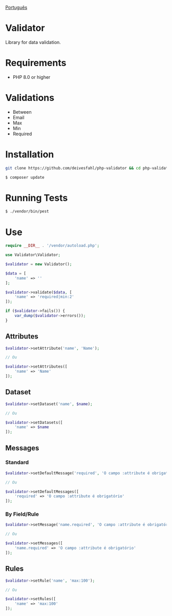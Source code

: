 [Português](README.md)

# Validator

Library for data validation.

# Requirements

-   PHP 8.0 or higher

# Validations

-   Between
-   Email
-   Max
-   Min
-   Required

# Installation

```bash
git clone https://github.com/deivesfahl/php-validator && cd php-validator

$ composer update
```

# Running Tests

```bash
$ ./vendor/bin/pest
```

# Use

```php
require __DIR__ . '/vendor/autoload.php';

use Validator\Validator;

$validator = new Validator();

$data = [
    'name' => ''
];

$validator->validate($data, [
    'name' => 'required|min:2'
]);

if ($validator->fails()) {
    var_dump($validator->errors());
}
```

## Attributes

```php
$validator->setAttribute('name', 'Name');

// Ou

$validator->setAttributes([
    'name' => 'Name'
]);
```

## Dataset

```php
$validator->setDataset('name', $name);

// Ou

$validator->setDatasets([
    'name' => $name
]);
```

## Messages

### Standard

```php
$validator->setDefaultMessage('required', 'O campo :attribute é obrigatório');

// Ou

$validator->setDefaultMessages([
    'required' => 'O campo :attribute é obrigatório'
]);
```

### By Field/Rule

```php
$validator->setMessage('name.required', 'O campo :attribute é obrigatório');

// Ou

$validator->setMessages([
    'name.required' => 'O campo :attribute é obrigatório'
]);
```

## Rules

```php
$validator->setRule('name', 'max:100');

// Ou

$validator->setRules([
    'name' => 'max:100'
]);
```
